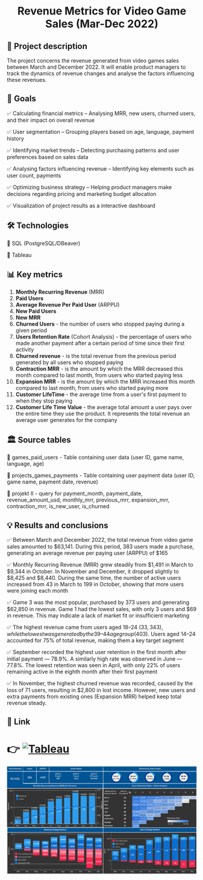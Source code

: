 <h1 align="center">Revenue Metrics for Video Game Sales (Mar-Dec 2022)</h1>

## 📝 Project description

The project concerns the revenue generated from video games sales between March and December 2022. It will enable product managers to track the dynamics of revenue changes and analyse the factors influencing these revenues.

## 🎯 Goals

✅ Calculating financial metrics – Analysing MRR, new users, churned users, and their impact on overall revenue

✅ User segmentation – Grouping players based on age, language, payment history

✅ Identifying market trends – Detecting purchasing patterns and user preferences based on sales data

✅ Analysing factors influencing revenue – Identifying key elements such as user count, payments

✅ Optimizing business strategy – Helping product managers make decisions regarding pricing and marketing budget allocation

✅ Visualization of project results as a interactive dashboard


## 🛠 Technologies

🔹 SQL (PostgreSQL/DBeaver)

🔹 Tableau 


## 📊 Key metrics

1. **Monthly Recurring Revenue** (MRR) 
2. **Paid Users**
3. **Average Revenue Per Paid User** (ARPPU)
4. **New Paid Users**
5. **New MRR**
6. **Churned Users** - the number of users who stopped paying during a given period
7. **Users Retention Rate** (Cohort Analysis) - the percentage of users who made another payment after a certain period of time since their first activity
8. **Churned revenue** - is the total revenue from the previous period generated by all users who stopped paying
9. **Contraction MRR** - is the amount by which the MRR decreased this month compared to last month, from users who started paying less
10. **Expansion MRR** - is the amount by which the MRR increased this month compared to last month, from users who started paying more
11. **Customer LifeTime** - the average time from a user's first payment to when they stop paying
12. **Customer Life Time Value** - the average total amount a user pays over the entire time they use the product. It represents the total revenue an average user generates for the company 

## 🏛 Source tables

📌 games_paid_users - Table containing user data (user ID, game name, language, age)

📌 projects_games_payments - Table containing user payment data (user ID, game name, payment date, revenue)

📌 projekt II - query for payment_month, payment_date, revenue_amount_usd, monthly_mrr, previous_mrr, expansion_mrr, contraction_mrr, is_new_user, 
  is_churned


## 💡 Results and conclusions

✅ Between March and December 2022, the total revenue from video game sales amounted to $63,141. During this period, 383 users made a purchase, generating an average revenue per paying user (ARPPU) of $165

✅ Monthly Recurring Revenue (MRR) grew steadily from $1,491 in March to $9,344 in October. In November and December, it dropped slightly to $8,425 and $8,440. During the same time, the number of active users increased from 43 in March to 199 in October, showing that more users were joining each month

✅ Game 3 was the most popular, purchased by 373 users and generating $62,850 in revenue. Game 1 had the lowest sales, with only 3 users and $69 in revenue. This may indicate a lack of market fit or insufficient marketing

✅ The highest revenue came from users aged 18–24 ($33,343), while the lowest was generated by the 39–44 age group ($403). Users aged 14–24 accounted for 75% of total revenue, making them a key target segment

✅ September recorded the highest user retention in the first month after initial payment — 78.9%. A similarly high rate was observed in June — 77.8%. The lowest retention was seen in April, with only 22% of users remaining active in the eighth month after their first payment

✅ In November, the highest churned revenue was recorded, caused by the loss of 71 users, resulting in $2,800 in lost income. However, new users and extra payments from existing ones (Expansion MRR) helped keep total revenue steady.
 

## 🔗 Link

# 👉   [![Tableau](https://img.shields.io/badge/Tableau-Dashboard-blue)](https://public.tableau.com/views/RevenuemetricsGAMESALES/RevenueMetrics?:language=en-GB&:sid=&:redirect=auth&:display_count=n&:origin=viz_share_link)

![Opis](https://github.com/KatarzynaKrauza/Project-Revenue-metrics/blob/main/Revenue%20metrics.png)
